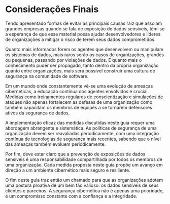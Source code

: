 # Considerações Finais

Tendo apresentado formas de evitar as principais causas raiz que assolam grandes empresas quando se fala de exposição de dados sensíveis, têm-se a esperança de que esse material possa ajudar desenvolvedores e líderes de organizações a mitigar o risco de terem seus dados comprometidos.

Quanto mais informados forem os agentes que desenvolvem ou manipulam os sistemas de dados, mais raros serão os casos de organizações, grandes ou pequenas, passando por violações de dados. E quanto mais o conhecimento puder ser propagado, tanto dentro da própria organização quanto entre organizações, mais será possível construir uma cultura de segurança na comunidade de software.

Em um mundo onde constantemente vê-se uma evolução de ameaças cibernéticas, a educação contínua dos agentes envolvidos é crucial. Medidas como treinamentos regulares de conscientização e simulações de ataques não apenas fortalecem as defesas de uma organização como também capacitam os membros de equipes a se tornarem defensores ativos da segurança de dados.

A implementação eficaz das medidas discutidas neste guia requer uma abordagem abrangente e sistemática. As políticas de segurança de uma organização devem ser reavaliadas periodicamente, com uma integração contínua de tecnologias de segurança mais recentes, sabendo que o nível das ameaças também evoluem periodicamente.

Por fim, deve estar claro que a prevenção de exposições de dados sensíveis é uma responsabilidade compartilhada por todos os membros de uma organização. Cada medida proposta neste guia propõe um avanço em direção a um ambiente cibernético mais seguro e resiliente.

O fim deste guia traz então um chamado para que as organizações adotem uma postura proativa de um bem tão valioso: os dados sensíveis de seus clientes e parceiros. A segurança cibernética não é apenas uma prioridade, é um compromisso constante com a confiança e a integridade.